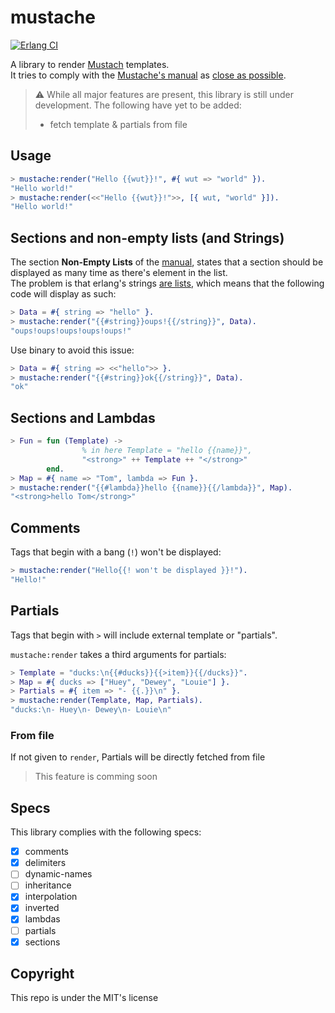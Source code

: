 # mustache

[![Erlang CI](https://github.com/Eptwalabha/mustache/actions/workflows/erlang.yml/badge.svg)](https://github.com/Eptwalabha/mustache/actions/workflows/erlang.yml)

A library to render [Mustach](https://mustache.github.io/) templates.  
It tries to comply with the [Mustache's manual](https://mustache.github.io/mustache.5.html) as [close as possible](#specs).

> :warning: While all major features are present, this library is still under development. The following have yet to be added:
> - fetch template & partials from file

## Usage

``` erlang
> mustache:render("Hello {{wut}}!", #{ wut => "world" }).
"Hello world!"
> mustache:render(<<"Hello {{wut}}!">>, [{ wut, "world" }]).
"Hello world!"
```

## Sections and non-empty lists (and Strings)

The section **Non-Empty Lists** of the [manual](https://mustache.github.io/mustache.5.html#Sections), states that a section should be displayed as many time as there's element in the list.  
The problem is that erlang's strings [are lists](https://learnyousomeerlang.com/starting-out-for-real#highlighter_829076), which means that the following code will display as such:
``` erlang
> Data = #{ string => "hello" }.
> mustache:render("{{#string}}oups!{{/string}}", Data).
"oups!oups!oups!oups!oups!"
```
Use binary to avoid this issue:
``` erlang
> Data = #{ string => <<"hello">> }.
> mustache:render("{{#string}}ok{{/string}}", Data).
"ok"
```

## Sections and Lambdas
``` erlang
> Fun = fun (Template) ->
                % in here Template = "hello {{name}}",
                "<strong>" ++ Template ++ "</strong>"
        end.
> Map = #{ name => "Tom", lambda => Fun }.
> mustache:render("{{#lambda}}hello {{name}}{{/lambda}}", Map).
"<strong>hello Tom</strong>"
```

## Comments
Tags that begin with a bang (`!`) won't be displayed:
``` erlang
> mustache:render("Hello{{! won't be displayed }}!").
"Hello!"
```

## Partials
Tags that begin with `>` will include external template or "partials".

`mustache:render` takes a third arguments for partials:
``` erlang
> Template = "ducks:\n{{#ducks}}{{>item}}{{/ducks}}".
> Map = #{ ducks => ["Huey", "Dewey", "Louie"] }.
> Partials = #{ item => "- {{.}}\n" }.
> mustache:render(Template, Map, Partials).
"ducks:\n- Huey\n- Dewey\n- Louie\n"
```

### From file
If not given to `render`, Partials will be directly fetched from file  
> This feature is comming soon

## Specs
This library complies with the following specs:

- [x] comments
- [x] delimiters
- [ ] dynamic-names
- [ ] inheritance
- [x] interpolation
- [x] inverted
- [x] lambdas
- [ ] partials
- [x] sections

## Copyright

This repo is under the MIT's license
